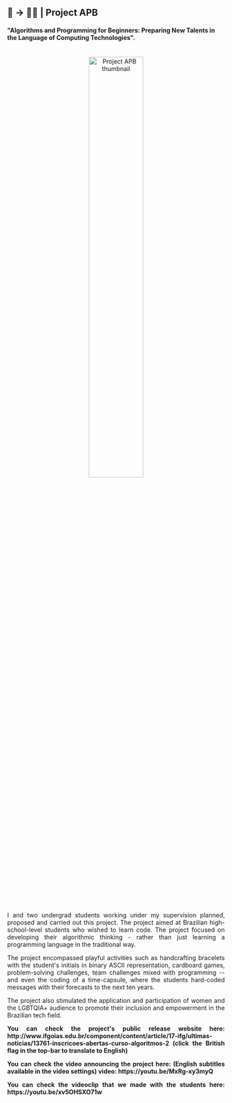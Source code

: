 ## 🧩 → 👩‍💻 | Project APB
#### "Algorithms and Programming for Beginners: Preparing New Talents in the Language of Computing Technologies".
<br/>
<div align="center">                                                             
  <img width="50%" height="50%" src="./ovalthumb_APB.png" alt="Project APB thumbnail">
</div>  
<br/>
<section>
<div align="justify">
<p>  
I and two undergrad students working under my supervision planned, proposed and carried out this project. The project aimed at Brazilian high-school-level students who wished to learn code. The project focused on developing their algorithmic thinking - rather than just learning a programming language in the traditional way.
</p>
  
<p>
The project encompassed playful activities such as handcrafting bracelets with the student's initials in binary ASCII representation, cardboard games, problem-solving challenges, team challenges mixed with programming -- and even the coding of a time-capsule, where the students hard-coded messages with their forecasts to the next ten years.
</p>
  
 
<p>
The project also stimulated the application and participation of women and the LGBTQIA+ audience to promote their inclusion and empowerment in the Brazilian tech field.

</p>
  
<p>
<strong>You can check the project's public release website here:
http://www.ifgoias.edu.br/component/content/article/17-ifg/ultimas-noticias/13761-inscricoes-abertas-curso-algoritmos-2 (click the British flag in the top-bar to translate to English)
</strong>
</p>

<p>
<strong>You can check the video announcing the project here: (English subtitles available in the video settings)
video: https://youtu.be/MxRg-xy3myQ 
</strong>
</p>


<p>
<strong>You can check the videoclip that we made with the students here: https://youtu.be/xv5OHSXO71w </strong>
</p>
<div>
</section>
